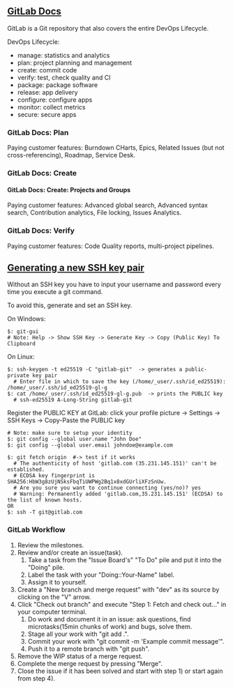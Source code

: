## [GitLab Docs](https://docs.gitlab.com/ee/README.html)

GitLab is a Git repository that also covers the entire DevOps Lifecycle.  

DevOps Lifecycle:
* manage: statistics and analytics
* plan: project planning and management
* create: commit code
* verify: test, check quality and CI
* package: package software
* release: app delivery
* configure: configure apps
* monitor: collect metrics
* secure: secure apps

### GitLab Docs: Plan

Paying customer features: Burndown CHarts, Epics, Related Issues (but not cross-referencing), Roadmap, Service Desk.  

### GitLab Docs: Create

#### GitLab Docs: Create: Projects and Groups

Paying customer features: Advanced global search, Advanced syntax search, Contribution analytics, File locking, Issues Analytics.  

### GitLab Docs: Verify

Paying customer features: Code Quality reports, multi-project pipelines.  


## [Generating a new SSH key pair](https://gitlab.com/help/ssh/README#generating-a-new-ssh-key-pair)

Without an SSH key you have to input your username and password every time you execute a git command.  

To avoid this, generate and set an SSH key.  

On Windows:
```
$: git-gui
# Note: Help -> Show SSH Key -> Generate Key -> Copy (Public Key) To Clipboard
```

On Linux:
```
$: ssh-keygen -t ed25519 -C "gitlab-git"  -> generates a public-private key pair
  # Enter file in which to save the key (/home/_user/.ssh/id_ed25519): /home/_user/.ssh/id_ed25519-gl-g
$: cat /home/_user/.ssh/id_ed25519-gl-g.pub  -> prints the PUBLIC key
  # ssh-ed25519 A-Long-String gitlab-git
```

Register the PUBLIC KEY at GitLab: click your profile picture -> Settings -> SSH Keys -> Copy-Paste the PUBLIC key  

```
# Note: make sure to setup your identity
$: git config --global user.name "John Doe"
$: git config --global user.email johndoe@example.com
```

```
$: git fetch origin  #-> test if it works
  # The authenticity of host 'gitlab.com (35.231.145.151)' can't be established.
  # ECDSA key fingerprint is SHA256:HbW3g8zUjNSksFbqTiUWPWg2Bq1x8xdGUrliXFzSnUw.
  # Are you sure you want to continue connecting (yes/no)? yes
  # Warning: Permanently added 'gitlab.com,35.231.145.151' (ECDSA) to the list of known hosts.
OR
$: ssh -T git@gitlab.com
```

### GitLab Workflow

1) Review the milestones.
2) Review and/or create an issue(task).
    1) Take a task from the "Issue Board's" "To Do" pile and put it into the "Doing" pile.
    2) Label the task with your "Doing::Your-Name" label.
    3) Assign it to yourself.
3) Create a "New branch and merge request" with "dev" as its source by clicking on the "V" arrow.
4) Click "Check out branch" and execute "Step 1: Fetch and check out..." in your computer terminal.
    1) Do work and document it in an issue: ask questions, find microtasks(15min chunks of work) and bugs, solve them.
    2) Stage all your work with "git add .".
    3) Commit your work with "git commit -m 'Example commit message'".
    4) Push it to a remote branch with "git push".
5) Remove the WIP status of a merge request.
6) Complete the merge request by pressing "Merge".
7) Close the issue if it has been solved and start with step 1) or start again from step 4).
